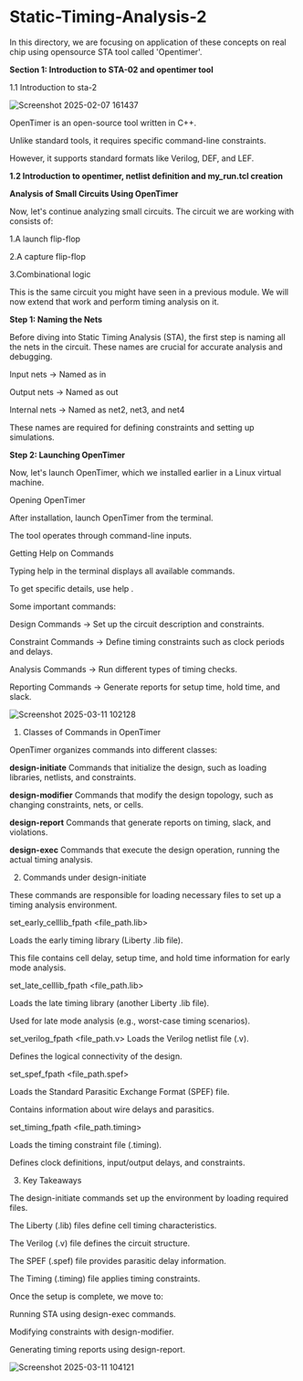# Static-Timing-Analysis-2
 In this directory, we are focusing on application of these concepts on real chip using opensource STA tool called 'Opentimer'.

**Section 1: Introduction to STA-02 and opentimer tool**

1.1 Introduction to sta-2

![Screenshot 2025-02-07 161437](https://github.com/user-attachments/assets/9f6c11a4-b940-46d1-a3d0-db5a5a94db35)

OpenTimer is an open-source tool written in C++.

Unlike standard tools, it requires specific command-line constraints.

However, it supports standard formats like Verilog, DEF, and LEF.

**1.2 Introduction to opentimer, netlist definition and my_run.tcl creation**

**Analysis of Small Circuits Using OpenTimer**

Now, let's continue analyzing small circuits. The circuit we are working with consists of:

1.A launch flip-flop

2.A capture flip-flop

3.Combinational logic

This is the same circuit you might have seen in a previous module. We will now extend that work and perform timing analysis on it.

**Step 1: Naming the Nets**

Before diving into Static Timing Analysis (STA), the first step is naming all the nets in the circuit. These names are crucial for accurate analysis and debugging.

Input nets → Named as in

Output nets → Named as out

Internal nets → Named as net2, net3, and net4

These names are required for defining constraints and setting up simulations.

**Step 2: Launching OpenTimer** 

Now, let's launch OpenTimer, which we installed earlier in a Linux virtual machine.

Opening OpenTimer

After installation, launch OpenTimer from the terminal.

The tool operates through command-line inputs.

Getting Help on Commands

Typing help in the terminal displays all available commands.

To get specific details, use help <command>.

Some important commands:

Design Commands → Set up the circuit description and constraints.

Constraint Commands → Define timing constraints such as clock periods and delays.

Analysis Commands → Run different types of timing checks.

Reporting Commands → Generate reports for setup time, hold time, and slack.

![Screenshot 2025-03-11 102128](https://github.com/user-attachments/assets/c017aaab-1c0a-4fa5-9488-2d49401dc926)


1. Classes of Commands in OpenTimer
   
OpenTimer organizes commands into different classes:

**design-initiate** Commands that initialize the design, such as loading libraries, netlists, and constraints.

**design-modifier** Commands that modify the design topology, such as changing constraints, nets, or cells.

**design-report** Commands that generate reports on timing, slack, and violations.

**design-exec** Commands that execute the design operation, running the actual timing analysis.

2. Commands under design-initiate
   
These commands are responsible for loading necessary files to set up a timing analysis environment.

set_early_celllib_fpath <file_path.lib> 

Loads the early timing library (Liberty .lib file).

This file contains cell delay, setup time, and hold time information for early mode analysis.

set_late_celllib_fpath <file_path.lib> 

Loads the late timing library (another Liberty .lib file).

Used for late mode analysis (e.g., worst-case timing scenarios).

set_verilog_fpath <file_path.v> Loads the Verilog netlist file (.v).

Defines the logical connectivity of the design.

set_spef_fpath <file_path.spef>

Loads the Standard Parasitic Exchange Format (SPEF) file.

Contains information about wire delays and parasitics.

set_timing_fpath <file_path.timing>

Loads the timing constraint file (.timing).

Defines clock definitions, input/output delays, and constraints.

3. Key Takeaways
   
The design-initiate commands set up the environment by loading required files.

The Liberty (.lib) files define cell timing characteristics.

The Verilog (.v) file defines the circuit structure.

The SPEF (.spef) file provides parasitic delay information.

The Timing (.timing) file applies timing constraints.

Once the setup is complete, we move to:

Running STA using design-exec commands.

Modifying constraints with design-modifier.

Generating timing reports using design-report. 

![Screenshot 2025-03-11 104121](https://github.com/user-attachments/assets/9afbab78-ff89-4a80-8402-01cc2e877ad6)



